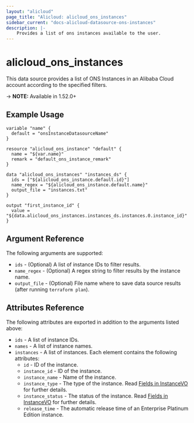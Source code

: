 ```yaml
---
layout: "alicloud"
page_title: "Alicloud: alicloud_ons_instances"
sidebar_current: "docs-alicloud-datasource-ons-instances"
description: |-
    Provides a list of ons instances available to the user.
---
```


# alicloud\_ons\_instances

This data source provides a list of ONS Instances in an Alibaba Cloud account according to the specified filters.

-> **NOTE:** Available in 1.52.0+

## Example Usage

```
variable "name" {
  default = "onsInstanceDatasourceName"
}

resource "alicloud_ons_instance" "default" {
  name = "${var.name}"
  remark = "default_ons_instance_remark"
}

data "alicloud_ons_instances" "instances_ds" {
  ids = ["${alicloud_ons_instance.default.id}"]
  name_regex = "${alicloud_ons_instance.default.name}"
  output_file = "instances.txt"
}

output "first_instance_id" {
  value = "${data.alicloud_ons_instances.instances_ds.instances.0.instance_id}"
}
```

## Argument Reference

The following arguments are supported:

* `ids` - (Optional) A list of instance IDs to filter results.
* `name_regex` - (Optional) A regex string to filter results by the instance name. 
* `output_file` - (Optional) File name where to save data source results (after running `terraform plan`).

## Attributes Reference

The following attributes are exported in addition to the arguments listed above:

* `ids` - A list of instance IDs.
* `names` - A list of instance names.
* `instances` - A list of instances. Each element contains the following attributes:
  * `id` - ID of the instance.
  * `instance_id` - ID of the instance.
  * `instance_name` - Name of the instance.
  * `instance_type` - The type of the instance. Read [Fields in InstanceVO](https://www.alibabacloud.com/help/doc-detail/106351.html) for further details.
  * `instance_status` - The status of the instance. Read [Fields in InstanceVO](https://www.alibabacloud.com/help/doc-detail/106351.html) for further details.
  * `release_time` - The automatic release time of an Enterprise Platinum Edition instance.

